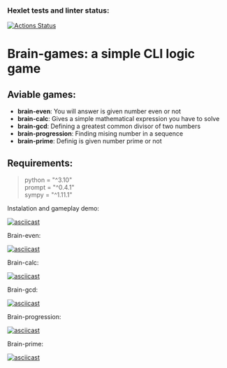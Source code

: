 ### Hexlet tests and linter status:
[![Actions Status](https://github.com/zhecaman/python-project-49/workflows/hexlet-check/badge.svg)](https://github.com/zhecaman/python-project-49/actions)

# __Brain-games__: a simple CLI logic game

## Aviable games:

- __brain-even__: You will answer is given number even or not
- __brain-calc__: Gives a simple mathematical expression you have to solve
- __brain-gcd__:  Defining a greatest common divisor of two numbers
- __brain-progression__: Finding mising number in a sequence
- __brain-prime__: Definig is given number prime or not

## Requirements:
  >  python = "^3.10"\
  > prompt = "^0.4.1"\
  >  sympy = "^1.11.1"

Instalation and gameplay demo:

[![asciicast](https://asciinema.org/a/mHwj2latBnAAMdhVg3djuxlDt.svg)](https://asciinema.org/a/mHwj2latBnAAMdhVg3djuxlDt)

Brain-even:

[![asciicast](https://asciinema.org/a/r6pZj9pfJJvZatZtXsRlDSeZZ.svg)](https://asciinema.org/a/r6pZj9pfJJvZatZtXsRlDSeZZ)

Brain-calc:

[![asciicast](https://asciinema.org/a/gSYrXYVAOBm0l9YhLHXNdbX20.svg)](https://asciinema.org/a/gSYrXYVAOBm0l9YhLHXNdbX20)

Brain-gcd:

[![asciicast](https://asciinema.org/a/RyuU5dkks5iSx3qEDgYvGlXU9.svg)](https://asciinema.org/a/RyuU5dkks5iSx3qEDgYvGlXU9)

Brain-progression:

[![asciicast](https://asciinema.org/a/ZuobH2NzceNIIzblo2h13xBYD.svg)](https://asciinema.org/a/ZuobH2NzceNIIzblo2h13xBYD)

Brain-prime:

[![asciicast](https://asciinema.org/a/AqJyEcHqqiMD2w6MgE86esZeL.svg)](https://asciinema.org/a/AqJyEcHqqiMD2w6MgE86esZeL)
